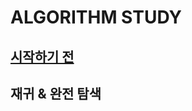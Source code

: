 # ALGORITHM STUDY

## [시작하기 전](https://github.com/rim0621/Algorithm-study/tree/master/1.begin)
## 재귀 & 완전 탐색
